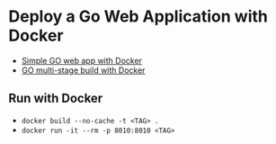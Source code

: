 # Deploy a Go Web Application with Docker

- [Simple GO web app with Docker](https://semaphoreci.com/community/tutorials/how-to-deploy-a-go-web-application-with-docker)
- [GO multi-stage build with Docker](https://medium.com/geekculture/optimizing-golang-docker-images-with-multi-stage-builds-ca7b305faa)

## Run with Docker

- `docker build --no-cache -t <TAG> .`
- `docker run -it --rm -p 8010:8010 <TAG>`
